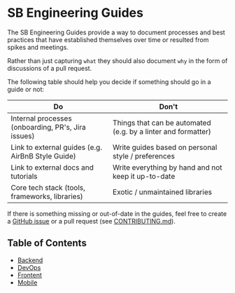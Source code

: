 # SB Engineering Guides
The SB Engineering Guides provide a way to document processes and best practices that have established themselves over time or resulted from spikes and meetings.

Rather than just capturing `what` they should also document `why` in the form of discussions of a pull request.

The following table should help you decide if something should go in a guide or not:

| Do                                                 | Don't                                                         |
| ---------------------------------------------------| ------------------------------------------------------------- |
| Internal processes (onboarding, PR's, Jira issues) | Things that can be automated (e.g. by a linter and formatter) |
| Link to external guides (e.g. AirBnB Style Guide)  | Write guides based on personal style / preferences            |
| Link to external docs and tutorials                | Write everything by hand and not keep it up-to-date           |
| Core tech stack (tools, frameworks, libraries)     | Exotic / unmaintained libraries                               | 

If there is something missing or out-of-date in the guides, feel free to create a [GitHub issue](https://github.com/smashingboxes/sb-engineering-guides/issues) or a pull request (see [CONTRIBUTING.md](./frontend.md)).

## Table of Contents
- [Backend](./backend.md)
- [DevOps](./devops.md)
- [Frontent](./frontend.md)
- [Mobile](./mobile.md)
